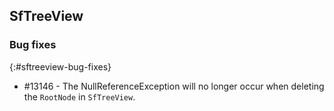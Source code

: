 ## SfTreeView

### Bug fixes
{:#sftreeview-bug-fixes}

* \#13146 - The NullReferenceException will no longer occur when deleting the `RootNode` in `SfTreeView`.